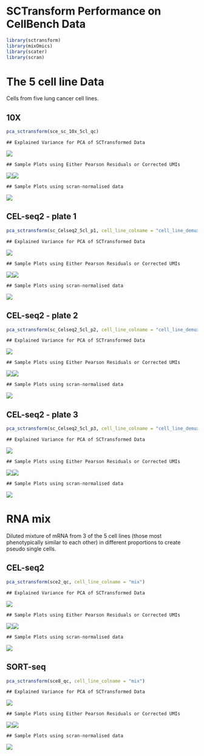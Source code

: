 SCTransform Performance on CellBench Data
================

``` r
library(sctransform)
library(mixOmics) 
library(scater)
library(scran)
```

# The 5 cell line Data

Cells from five lung cancer cell
lines.

## 10X

``` r
pca_sctransform(sce_sc_10x_5cl_qc)
```

    ## Explained Variance for PCA of SCTransformed Data

![](SCTranform_files/figure-gfm/unnamed-chunk-5-1.png)<!-- -->

    ## Sample Plots using Either Pearson Residuals or Corrected UMIs

![](SCTranform_files/figure-gfm/unnamed-chunk-5-2.png)<!-- -->![](SCTranform_files/figure-gfm/unnamed-chunk-5-3.png)<!-- -->

    ## Sample Plots using scran-normalised data

![](SCTranform_files/figure-gfm/unnamed-chunk-5-4.png)<!-- -->

## CEL-seq2 - plate 1

``` r
pca_sctransform(sc_Celseq2_5cl_p1, cell_line_colname = "cell_line_demuxlet")
```

    ## Explained Variance for PCA of SCTransformed Data

![](SCTranform_files/figure-gfm/unnamed-chunk-6-1.png)<!-- -->

    ## Sample Plots using Either Pearson Residuals or Corrected UMIs

![](SCTranform_files/figure-gfm/unnamed-chunk-6-2.png)<!-- -->![](SCTranform_files/figure-gfm/unnamed-chunk-6-3.png)<!-- -->

    ## Sample Plots using scran-normalised data

![](SCTranform_files/figure-gfm/unnamed-chunk-6-4.png)<!-- -->

## CEL-seq2 - plate 2

``` r
pca_sctransform(sc_Celseq2_5cl_p2, cell_line_colname = "cell_line_demuxlet")
```

    ## Explained Variance for PCA of SCTransformed Data

![](SCTranform_files/figure-gfm/unnamed-chunk-7-1.png)<!-- -->

    ## Sample Plots using Either Pearson Residuals or Corrected UMIs

![](SCTranform_files/figure-gfm/unnamed-chunk-7-2.png)<!-- -->![](SCTranform_files/figure-gfm/unnamed-chunk-7-3.png)<!-- -->

    ## Sample Plots using scran-normalised data

![](SCTranform_files/figure-gfm/unnamed-chunk-7-4.png)<!-- -->

## CEL-seq2 - plate 3

``` r
pca_sctransform(sc_Celseq2_5cl_p3, cell_line_colname = "cell_line_demuxlet")
```

    ## Explained Variance for PCA of SCTransformed Data

![](SCTranform_files/figure-gfm/unnamed-chunk-8-1.png)<!-- -->

    ## Sample Plots using Either Pearson Residuals or Corrected UMIs

![](SCTranform_files/figure-gfm/unnamed-chunk-8-2.png)<!-- -->![](SCTranform_files/figure-gfm/unnamed-chunk-8-3.png)<!-- -->

    ## Sample Plots using scran-normalised data

![](SCTranform_files/figure-gfm/unnamed-chunk-8-4.png)<!-- -->

# RNA mix

Diluted mixture of mRNA from 3 of the 5 cell lines (those most
phenotypically similar to each other) in different proportions to create
pseudo single
cells.

## CEL-seq2

``` r
pca_sctransform(sce2_qc, cell_line_colname = "mix")
```

    ## Explained Variance for PCA of SCTransformed Data

![](SCTranform_files/figure-gfm/unnamed-chunk-9-1.png)<!-- -->

    ## Sample Plots using Either Pearson Residuals or Corrected UMIs

![](SCTranform_files/figure-gfm/unnamed-chunk-9-2.png)<!-- -->![](SCTranform_files/figure-gfm/unnamed-chunk-9-3.png)<!-- -->

    ## Sample Plots using scran-normalised data

![](SCTranform_files/figure-gfm/unnamed-chunk-9-4.png)<!-- -->

## SORT-seq

``` r
pca_sctransform(sce8_qc, cell_line_colname = "mix")
```

    ## Explained Variance for PCA of SCTransformed Data

![](SCTranform_files/figure-gfm/unnamed-chunk-10-1.png)<!-- -->

    ## Sample Plots using Either Pearson Residuals or Corrected UMIs

![](SCTranform_files/figure-gfm/unnamed-chunk-10-2.png)<!-- -->![](SCTranform_files/figure-gfm/unnamed-chunk-10-3.png)<!-- -->

    ## Sample Plots using scran-normalised data

![](SCTranform_files/figure-gfm/unnamed-chunk-10-4.png)<!-- -->
